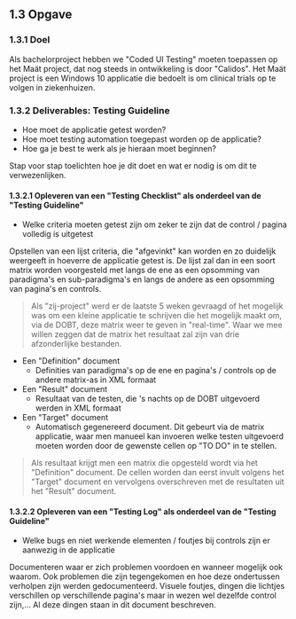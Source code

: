 ## 1.3 Opgave

### 1.3.1 Doel

Als bachelorproject hebben we "Coded UI Testing" moeten toepassen op het Maät project, dat nog steeds in ontwikkeling is door "Calidos". Het Maät project is een Windows 10 applicatie die bedoelt is om clinical trials op te volgen in ziekenhuizen.

### 1.3.2 Deliverables: Testing Guideline

* Hoe moet de applicatie getest worden?
* Hoe moet testing automation toegepast worden op de applicatie?
* Hoe ga je best te werk als je hieraan moet beginnen?

Stap voor stap toelichten hoe je dit doet en wat er nodig is om dit te verwezenlijken.

#### 1.3.2.1 Opleveren van een "Testing Checklist" als onderdeel van de "Testing Guideline"

* Welke criteria moeten getest zijn om zeker te zijn dat de control / pagina volledig is uitgetest

Opstellen van een lijst criteria, die "afgevinkt" kan worden en zo duidelijk weergeeft in hoeverre de applicatie getest is. De lijst zal dan in een soort matrix worden voorgesteld met langs de ene as een opsomming van paradigma's en sub-paradigma's en langs de andere as een opsomming van pagina's en controls.

> Als "zij-project" werd er de laatste 5 weken gevraagd of het mogelijk was om een kleine applicatie te schrijven die het mogelijk maakt om, via de DOBT, deze matrix weer te geven in "real-time". Waar we mee willen zeggen dat de matrix het resultaat zal zijn van drie afzonderlijke bestanden.
* Een "Definition" document
  * Definities van paradigma's op de ene en pagina's / controls op de andere matrix-as in XML formaat
* Een "Result" document
  * Resultaat van de testen, die 's nachts op de DOBT uitgevoerd werden in XML formaat
* Een "Target" document
  * Automatisch gegenereerd document. Dit gebeurt via de matrix applicatie, waar men manueel kan invoeren welke testen uitgevoerd moeten worden door de gewenste cellen op "TO DO" in te stellen.

> Als resultaat krijgt men een matrix die opgesteld wordt via het "Definition" document. De cellen worden dan eerst invult volgens het "Target" document en vervolgens overschreven met de resultaten uit het "Result" document.

#### 1.3.2.2 Opleveren van een "Testing Log" als onderdeel van de "Testing Guideline"

* Welke bugs en niet werkende elementen / foutjes bij controls zijn er aanwezig in de applicatie

Documenteren waar er zich problemen voordoen en wanneer mogelijk ook waarom. Ook problemen die zijn tegengekomen en hoe deze ondertussen verholpen zijn werden gedocumenteerd. Visuele foutjes, dingen die lichtjes verschillen op verschillende pagina's maar in wezen wel dezelfde control zijn,... Al deze dingen staan in dit document beschreven.
